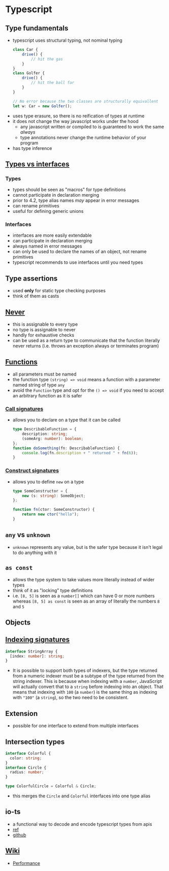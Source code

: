 # Typescript

## Type fundamentals
- typescript uses structural typing, not nominal typing
    ```ts
    class Car {
        drive() {
            // hit the gas
        }
    }
    class Golfer {
        drive() {
            // hit the ball far
        }
    }

    // No error because the two classes are structurally equivallent
    let w: Car = new Golfer();
    ```
- uses type erasure, so there is no reification of types at runtime
- it does not change the way javascript works under the hood
  - any javascript written or compiled to is guaranteed to work the same _always_
  - type annotations never change the runtime behavior of your program
- has type inference

## [Types vs interfaces](https://www.typescriptlang.org/docs/handbook/2/everyday-types.html#differences-between-type-aliases-and-interfaces)

### Types
- types should be seen as "macros" for type definitions
- cannot participate in declaration merging
- prior to 4.2, type alias names _may_ appear in error messages
- can rename primitives
- useful for defining generic unions

### Interfaces
- interfaces are more easily extendable
- can participate in declaration merging
- always named in error messages
- can only be used to declare the names of an object, not rename primitives
- typescript recommends to use interfaces until you need types

## Type assertions
- used **only** for static type checking purposes
- think of them as casts

## [Never](https://www.typescriptlang.org/docs/handbook/2/narrowing.html#the-never-type)
- this is assignable to every type
- no type is assignable to never
- handly for exhaustive checks
- can be used as a return type to communicate that the function literally never returns (i.e. throws an exception always or terminates program)

## [Functions](https://www.typescriptlang.org/docs/handbook/2/functions.html)
- all parameters must be named
- the function type `(string) => void` means a function with a parameter named string of type `any`
- avoid the `Function` type and opt for the `() => void` if you need to accept an arbitrary function as it is safer

### [Call signatures](https://www.typescriptlang.org/docs/handbook/2/functions.html#call-signatures)
- allows you to declare on a type that it can be called
    ```ts
    type DescribableFunction = {
        description: string;
        (someArg: number): boolean;
    };
    function doSomething(fn: DescribableFunction) {
        console.log(fn.description + " returned " + fn(6));
    }
    ```

### [Construct signatures](https://www.typescriptlang.org/docs/handbook/2/functions.html#construct-signatures)
- allows you to define `new` on a type
    ```ts
    type SomeConstructor = {
        new (s: string): SomeObject;
    };

    function fn(ctor: SomeConstructor) {
        return new ctor("hello");
    }
    ```

## `any` vs `unknown`
- `unknown` represents any value, but is the safer type because it isn't legal to do anything with it

## `as const`
- allows the type system to take values more literally instead of wider types
- think of it as "locking" type definitions
- i.e. `[8, 5]` is seen as a `number[]` which can have 0 or more numbers whereas `[8, 5] as const` is seen as an array of literally the numbers `8` and `5`

## Objects

## [Indexing signatures](https://www.typescriptlang.org/docs/handbook/2/objects.html#index-signatures)
```ts
interface StringArray {
  [index: number]: string;
}
```
- It is possible to support both types of indexers, but the type returned from a numeric indexer must be a subtype of the type returned from the string indexer. This is because when indexing with a `number`, JavaScript will actually convert that to a `string` before indexing into an object. That means that indexing with `100` (a `number`) is the same thing as indexing with `"100"` (a `string`), so the two need to be consistent.

## Extension
- possible for one interface to extend from multiple interfaces

## Intersection types
```ts
interface Colorful {
  color: string;
}
interface Circle {
  radius: number;
}

type ColorfulCircle = Colorful & Circle;
```
- this merges the `Circle` and `Colorful` interfaces into one type alias

## io-ts
- a functional way to decode and encode typescript types from apis
- [ref](https://medium.com/swlh/typescript-runtime-validation-with-io-ts-456f095b7f86)
- [github](https://github.com/gcanti/io-ts)

## [Wiki](https://github.com/microsoft/TypeScript/wiki)
- [Performance](https://github.com/microsoft/TypeScript/wiki/Performance)